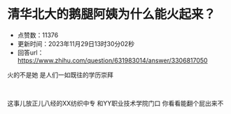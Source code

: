 # 清华北大的鹅腿阿姨为什么能火起来？
- 点赞数：11376
- 更新时间：2023年11月29日13时30分02秒
- 回答url：https://www.zhihu.com/question/631983014/answer/3306817050
<body>
 <p data-pid="Mjjbbxw6">火的不是她 是人们一如既往的学历崇拜</p>
 <p class="ztext-empty-paragraph"><br></p>
 <p data-pid="oiGNWr8N">这事儿放正儿八经的XX纺织中专 和YY职业技术学院门口 你看看能翻个屁出来不</p>
</body>